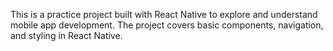 This is a practice project built with React Native to explore and understand mobile app development. The project covers basic components, navigation, and styling in React Native.
